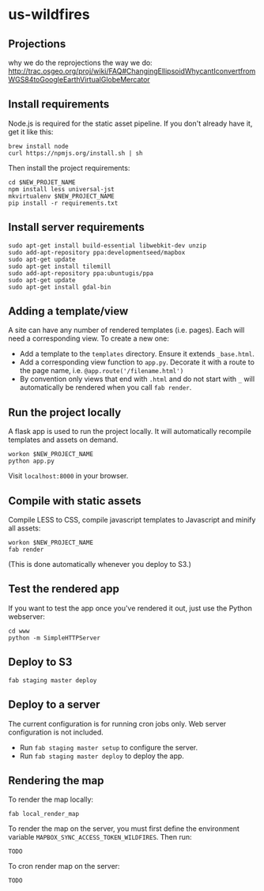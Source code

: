 us-wildfires
============

Projections
-----------

why we do the reprojections the way we do: http://trac.osgeo.org/proj/wiki/FAQ#ChangingEllipsoidWhycantIconvertfromWGS84toGoogleEarthVirtualGlobeMercator

Install requirements
--------------------

Node.js is required for the static asset pipeline. If you don't already have it, get it like this:

```
brew install node
curl https://npmjs.org/install.sh | sh
```

Then install the project requirements:

```
cd $NEW_PROJET_NAME
npm install less universal-jst
mkvirtualenv $NEW_PROJECT_NAME
pip install -r requirements.txt
```

Install server requirements
---------------------------

```
sudo apt-get install build-essential libwebkit-dev unzip
sudo add-apt-repository ppa:developmentseed/mapbox
sudo apt-get update
sudo apt-get install tilemill
sudo add-apt-repository ppa:ubuntugis/ppa
sudo apt-get update
sudo apt-get install gdal-bin
```

Adding a template/view
----------------------

A site can have any number of rendered templates (i.e. pages). Each will need a corresponding view. To create a new one:

* Add a template to the ``templates`` directory. Ensure it extends ``_base.html``.
* Add a corresponding view function to ``app.py``. Decorate it with a route to the page name, i.e. ``@app.route('/filename.html')``
* By convention only views that end with ``.html`` and do not start with ``_``  will automatically be rendered when you call ``fab render``. 

Run the project locally
-----------------------

A flask app is used to run the project locally. It will automatically recompile templates and assets on demand.

```
workon $NEW_PROJECT_NAME
python app.py
```

Visit ``localhost:8000`` in your browser.

Compile with static assets
--------------------------

Compile LESS to CSS, compile javascript templates to Javascript and minify all assets:

```
workon $NEW_PROJECT_NAME
fab render 
```

(This is done automatically whenever you deploy to S3.)

Test the rendered app
---------------------

If you want to test the app once you've rendered it out, just use the Python webserver:

```
cd www
python -m SimpleHTTPServer
```

Deploy to S3
------------

```
fab staging master deploy
```

Deploy to a server
------------------

The current configuration is for running cron jobs only. Web server configuration is not included.

* Run ``fab staging master setup`` to configure the server.
* Run ``fab staging master deploy`` to deploy the app. 

Rendering the map
-----------------

To render the map locally:

```
fab local_render_map
```

To render the map on the server, you must first define the environment variable ``MAPBOX_SYNC_ACCESS_TOKEN_WILDFIRES``. Then run:

```
TODO
```

To cron render map on the server:

```
TODO
```
